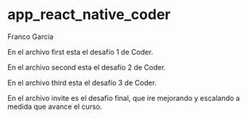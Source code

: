 # app_react_native_coder

Franco Garcia

En el archivo first esta el desafío 1 de Coder. 

En el archivo second esta el desafío 2 de Coder. 

En el archivo third esta el desafío 3 de Coder. 

En el archivo invite es el desafío final, que ire mejorando y escalando a medida que avance el curso. 
